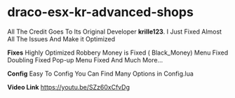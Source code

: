 # draco-esx-kr-advanced-shops
All The Credit Goes To Its Original Developer **krille123**. I Just Fixed Almost All The Issues And Make it Optimized 

**Fixes**
Highly Optimized
Robbery Money is Fixed ( Black_Money)
Menu Fixed
Doubling Fixed
Pop-up Menu Fixed 
And Much More...

**Config**
Easy To Config
You Can Find Many Options in Config.lua

**Video Link**
https://youtu.be/SZz60xCfvDg

